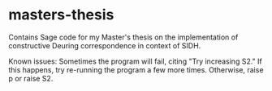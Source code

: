 # masters-thesis
Contains Sage code for my Master's thesis on the implementation of constructive Deuring correspondence in context of SIDH.

Known issues: Sometimes the program will fail, citing "Try increasing S2." If this happens, try re-running the program a few more times. Otherwise, raise p or raise S2.
